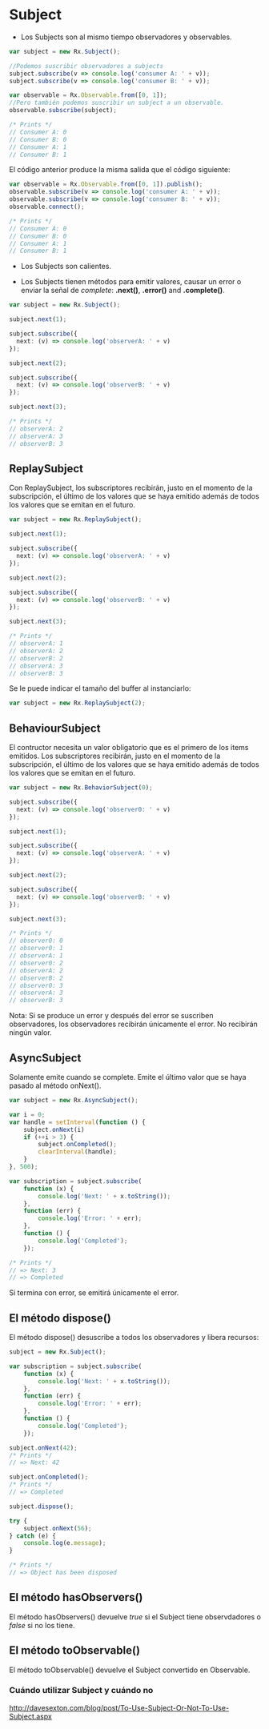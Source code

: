 # Subject

- Los Subjects son al mismo tiempo observadores y observables.

```ts
var subject = new Rx.Subject();

//Podemos suscribir observadores a subjects
subject.subscribe(v => console.log('consumer A: ' + v));
subject.subscribe(v => console.log('consumer B: ' + v));

var observable = Rx.Observable.from([0, 1]);
//Pero también podemos suscribir un subject a un observable.
observable.subscribe(subject);

/* Prints */
// Consumer A: 0
// Consumer B: 0
// Consumer A: 1
// Consumer B: 1
```

El código anterior produce la misma salida que el código siguiente:

```ts
var observable = Rx.Observable.from([0, 1]).publish();
observable.subscribe(v => console.log('consumer A: ' + v));
observable.subscribe(v => console.log('consumer B: ' + v));
observable.connect();

/* Prints */
// Consumer A: 0
// Consumer B: 0
// Consumer A: 1
// Consumer B: 1
```

- Los Subjects son calientes.

- Los Subjects tienen métodos para emitir valores, causar un error o enviar la señal de *complete*: **.next()**, **.error()** and **.complete()**.

```ts
var subject = new Rx.Subject();  

subject.next(1);

subject.subscribe({
  next: (v) => console.log('observerA: ' + v)  
});

subject.next(2);

subject.subscribe({
  next: (v) => console.log('observerB: ' + v)  
});

subject.next(3);

/* Prints */
// observerA: 2
// observerA: 3
// observerB: 3
```

## ReplaySubject

Con ReplaySubject, los subscriptores recibirán, justo en el momento de la subscripción, el último de los valores que se haya emitido además de todos los valores que se emitan en el futuro.

```ts
var subject = new Rx.ReplaySubject();  

subject.next(1);

subject.subscribe({
  next: (v) => console.log('observerA: ' + v)  
});

subject.next(2);

subject.subscribe({
  next: (v) => console.log('observerB: ' + v) 
});

subject.next(3);

/* Prints */
// observerA: 1
// observerA: 2
// observerB: 2
// observerA: 3
// observerB: 3
```

Se le puede indicar el tamaño del buffer al instanciarlo:

```ts
var subject = new Rx.ReplaySubject(2);  
```

## BehaviourSubject

El contructor necesita un valor obligatorio que es el primero de los items emitidos. Los subscriptores recibirán, justo en el momento de la subscripción, el último de los valores que se haya emitido además de todos los valores que se emitan en el futuro.

```ts
var subject = new Rx.BehaviorSubject(0);

subject.subscribe({
  next: (v) => console.log('observer0: ' + v) 
});

subject.next(1);

subject.subscribe({
  next: (v) => console.log('observerA: ' + v) 
});

subject.next(2);

subject.subscribe({
  next: (v) => console.log('observerB: ' + v) 
});

subject.next(3);

/* Prints */
// observer0: 0
// observer0: 1
// observerA: 1
// observer0: 2
// observerA: 2
// observerB: 2
// observer0: 3
// observerA: 3
// observerB: 3
```

Nota: Si se produce un error y después del error se suscriben observadores, los observadores recibirán únicamente el error. No recibirán ningún valor.

## AsyncSubject

Solamente emite cuando se complete. Emite el último valor que se haya pasado al método onNext().

```ts
var subject = new Rx.AsyncSubject();

var i = 0;
var handle = setInterval(function () {
    subject.onNext(i)
    if (++i > 3) {
        subject.onCompleted();
        clearInterval(handle);
    }
}, 500);

var subscription = subject.subscribe(
    function (x) {
        console.log('Next: ' + x.toString());
    },
    function (err) {
        console.log('Error: ' + err);
    },
    function () {
        console.log('Completed');
    });

/* Prints */
// => Next: 3
// => Completed
```

Si termina con error, se emitirá únicamente el error.

## El método dispose()

El método dispose() desuscribe a todos los observadores y libera recursos:

```ts
subject = new Rx.Subject();

var subscription = subject.subscribe(
    function (x) {
        console.log('Next: ' + x.toString());
    },
    function (err) {
        console.log('Error: ' + err);
    },
    function () {
        console.log('Completed');
    });

subject.onNext(42);
/* Prints */
// => Next: 42

subject.onCompleted();
/* Prints */
// => Completed

subject.dispose();

try {
    subject.onNext(56);
} catch (e) {
    console.log(e.message);
}

/* Prints */
// => Object has been disposed
```

## El método hasObservers()

El método hasObservers() devuelve *true* si el Subject tiene observdadores o *false* si no los tiene.

## El método toObservable()

El método toObservable() devuelve el Subject convertido en Observable.

### Cuándo utilizar Subject y cuándo no

http://davesexton.com/blog/post/To-Use-Subject-Or-Not-To-Use-Subject.aspx
